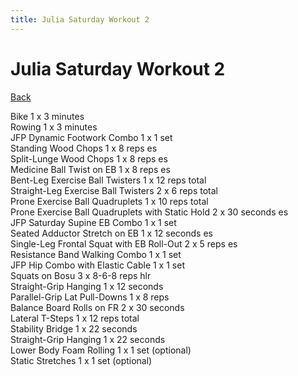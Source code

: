 ```yaml
---
title: Julia Saturday Workout 2
---
```


# Julia Saturday Workout 2

[Back](./index)

Bike 1 x 3 minutes<br>
Rowing 1 x 3 minutes<br>
JFP Dynamic Footwork Combo 1 x 1 set<br>
Standing Wood Chops 1 x 8 reps es<br>
Split-Lunge Wood Chops 1 x 8 reps es<br>
Medicine Ball Twist on EB 1 x 8 reps es<br>
Bent-Leg Exercise Ball Twisters 1 x 12 reps total<br>
Straight-Leg Exercise Ball Twisters 2 x 6 reps total<br>
Prone Exercise Ball Quadruplets 1 x 10 reps total<br>
Prone Exercise Ball Quadruplets with Static Hold 2 x 30 seconds es<br>
JFP Saturday Supine EB Combo 1 x 1 set<br>
Seated Adductor Stretch on EB 1 x 12 seconds es<br>
Single-Leg Frontal Squat with EB Roll-Out 2 x 5 reps es<br>
Resistance Band Walking Combo 1 x 1 set<br>
JFP Hip Combo with Elastic Cable 1 x 1 set<br>
Squats on Bosu 3 x 8-6-8 reps hlr<br>
Straight-Grip Hanging 1 x 12 seconds<br>
Parallel-Grip Lat Pull-Downs 1 x 8 reps<br>
Balance Board Rolls on FR 2 x 30 seconds<br>
Lateral T-Steps 1 x 12 reps total<br>
Stability Bridge 1 x 22 seconds<br>
Straight-Grip Hanging 1 x 22 seconds<br>
Lower Body Foam Rolling 1 x 1 set (optional)<br>
Static Stretches 1 x 1 set (optional)<br>

